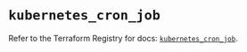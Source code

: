 # `kubernetes_cron_job`

Refer to the Terraform Registry for docs: [`kubernetes_cron_job`](https://registry.terraform.io/providers/hashicorp/kubernetes/2.38.0/docs/resources/cron_job).
